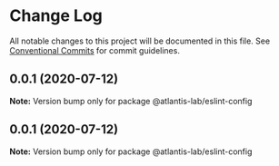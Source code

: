 # Change Log

All notable changes to this project will be documented in this file.
See [Conventional Commits](https://conventionalcommits.org) for commit guidelines.

## 0.0.1 (2020-07-12)

**Note:** Version bump only for package @atlantis-lab/eslint-config





## 0.0.1 (2020-07-12)

**Note:** Version bump only for package @atlantis-lab/eslint-config
